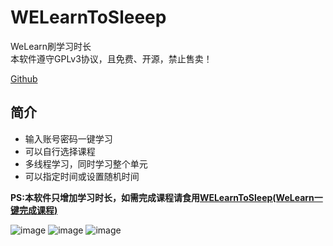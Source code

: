 # WELearnToSleeep

WeLearn刷学习时长   
本软件遵守GPLv3协议，且免费、开源，禁止售卖！ 

[Github](https://github.com/Avenshy/WELearnToSleeep)


## 简介

* 输入账号密码一键学习
* 可以自行选择课程
* 多线程学习，同时学习整个单元
* 可以指定时间或设置随机时间


**PS:本软件只增加学习时长，如需完成课程请食用[WELearnToSleep(WeLearn一键完成课程)](../一键完成/简介.md)**  

![image](https://raw.githubusercontent.com/Avenshy/WELearnToSleeep/master/docs/pictures/preview1.png)
![image](https://raw.githubusercontent.com/Avenshy/WELearnToSleeep/master/docs/pictures/preview2.png)
![image](https://raw.githubusercontent.com/Avenshy/WELearnToSleeep/master/docs/pictures/preview3.png)

